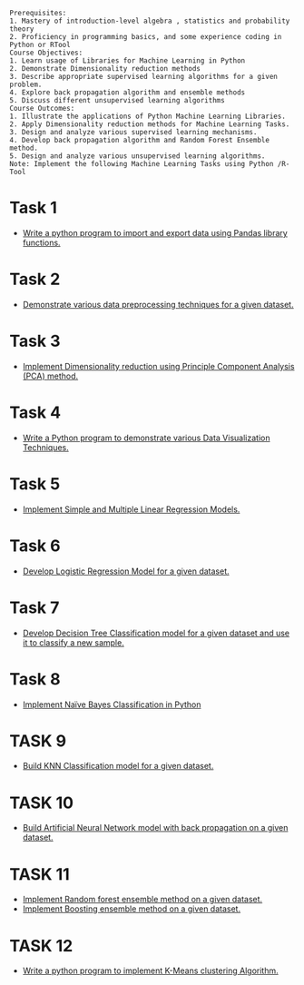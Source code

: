 ```
Prerequisites:
1. Mastery of introduction-level algebra , statistics and probability theory
2. Proficiency in programming basics, and some experience coding in Python or RTool
Course Objectives:
1. Learn usage of Libraries for Machine Learning in Python
2. Demonstrate Dimensionality reduction methods
3. Describe appropriate supervised learning algorithms for a given problem.
4. Explore back propagation algorithm and ensemble methods
5. Discuss different unsupervised learning algorithms
Course Outcomes:
1. Illustrate the applications of Python Machine Learning Libraries.
2. Apply Dimensionality reduction methods for Machine Learning Tasks.
3. Design and analyze various supervised learning mechanisms.
4. Develop back propagation algorithm and Random Forest Ensemble method.
5. Design and analyze various unsupervised learning algorithms.
Note: Implement the following Machine Learning Tasks using Python /R-Tool
```
# Task 1
 - [Write a python program to import and export data using Pandas library functions.](https://github.com/prabhasg03/Task-Codes/blob/Machine-Learning-Lab/Task%201/Task%201.ipynb)
# Task 2
 - [Demonstrate various data preprocessing techniques for a given dataset.](https://github.com/prabhasg03/Task-Codes/blob/Machine-Learning-Lab/Task%202/Task%202.ipynb)
# Task 3
 - [Implement Dimensionality reduction using Principle Component Analysis (PCA) method.](https://github.com/prabhasg03/Task-Codes/blob/Machine-Learning-Lab/Task%203/Task%203.ipynb)
# Task 4
 - [Write a Python program to demonstrate various Data Visualization Techniques.](https://github.com/prabhasg03/Task-Codes/blob/Machine-Learning-Lab/Task%204/Task%204.ipynb)
# Task 5
 - [Implement Simple and Multiple Linear Regression Models.]()
# Task 6
 - [Develop Logistic Regression Model for a given dataset.](https://github.com/prabhasg03/Task-Codes/blob/Machine-Learning-Lab/Task%206/Task%206.ipynb)
# Task 7
 - [Develop Decision Tree Classification model for a given dataset and use it to classify a new sample.](https://github.com/prabhasg03/Task-Codes/blob/Machine-Learning-Lab/Task%207/Task%207.ipynb)
# Task 8
 - [Implement Naïve Bayes Classification in Python](https://github.com/prabhasg03/Task-Codes/blob/Machine-Learning-Lab/Task%208/Task%208.ipynb)
# TASK 9
 - [Build KNN Classification model for a given dataset.](https://github.com/prabhasg03/Task-Codes/blob/Machine-Learning-Lab/Task%209/Task%209.ipynb)
# TASK 10 
 - [Build Artificial Neural Network model with back propagation on a given dataset.]()
# TASK 11
 - [Implement Random forest ensemble method on a given dataset.]()
 - [Implement Boosting ensemble method on a given dataset.]()
# TASK 12
 - [Write a python program to implement K-Means clustering Algorithm.]()
